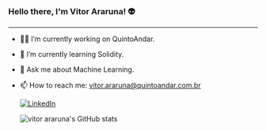 ### Hello there, I'm Vitor Araruna! 👽

---

- 🧑‍💼 I’m currently working on QuintoAndar.
- 📖 I’m currently learning Solidity.
- 💬 Ask me about Machine Learning.
- 📫 How to reach me: vitor.araruna@quintoandar.com.br

   [![LinkedIn](https://img.shields.io/badge/LinkedIn-0077B5?style=for-the-badge&logo=linkedin&logoColor=white)](https://www.linkedin.com/in/vitorararuna/)

    ![ vitor araruna's GitHub stats](https://github-readme-stats.vercel.app/api?username=vitorararuna&show_icons=true&theme=yy)

